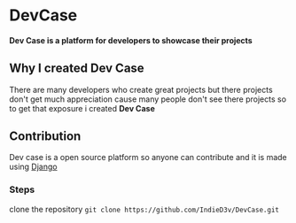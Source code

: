 # DevCase
#### Dev Case is a platform for developers to showcase their projects

## Why I created Dev Case
There are many developers who create great projects but there projects don't get much appreciation cause many people don't see there projects so to get that exposure i created __Dev Case__

## Contribution
Dev case is a open source platform so anyone can contribute
and it is made using [Django](https://www.djangoproject.com/)

### Steps
clone the repository
`git clone https://github.com/IndieD3v/DevCase.git`

